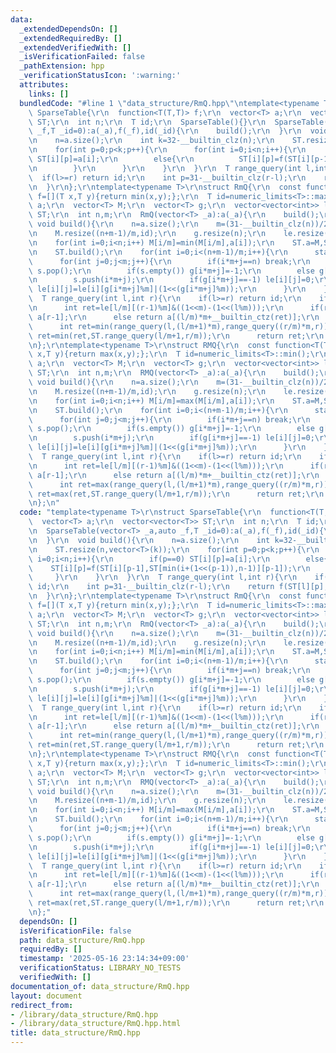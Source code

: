 ```yaml
---
data:
  _extendedDependsOn: []
  _extendedRequiredBy: []
  _extendedVerifiedWith: []
  _isVerificationFailed: false
  _pathExtension: hpp
  _verificationStatusIcon: ':warning:'
  attributes:
    links: []
  bundledCode: "#line 1 \"data_structure/RmQ.hpp\"\ntemplate<typename T>\r\nstruct\
    \ SparseTable{\r\n  function<T(T,T)> f;\r\n  vector<T> a;\r\n  vector<vector<T>>\
    \ ST;\r\n  int n;\r\n  T id;\r\n  SparseTable(){}\r\n  SparseTable(vector<T> _a,auto\
    \ _f,T _id=0):a(_a),f(_f),id(_id){\r\n    build();\r\n  }\r\n  void build(){\r\
    \n    n=a.size();\r\n    int k=32-__builtin_clz(n);\r\n    ST.resize(n,vector<T>(k));\r\
    \n    for(int p=0;p<k;p++){\r\n      for(int i=0;i<n;i++){\r\n        if(p==0)\
    \ ST[i][p]=a[i];\r\n        else{\r\n          ST[i][p]=f(ST[i][p-1],ST[min(i+(1<<(p-1)),n-1)][p-1]);\r\
    \n        }\r\n      }\r\n    }\r\n  }\r\n  T range_query(int l,int r){\r\n  \
    \  if(l>=r) return id;\r\n    int p=31-__builtin_clz(r-l);\r\n    return f(ST[l][p],ST[r-(1<<p)][p]);\r\
    \n  }\r\n};\r\ntemplate<typename T>\r\nstruct RmQ{\r\n  const function<T(T,T)>\
    \ f=[](T x,T y){return min(x,y);};\r\n  T id=numeric_limits<T>::max();\r\n  vector<T>\
    \ a;\r\n  vector<T> M;\r\n  vector<T> g;\r\n  vector<vector<int>> le;\r\n  SparseTable<T>\
    \ ST;\r\n  int n,m;\r\n  RmQ(vector<T> _a):a(_a){\r\n    build();\r\n  }\r\n \
    \ void build(){\r\n    n=a.size();\r\n    m=(31-__builtin_clz(n))/2;\r\n    m=max(1,m);\r\
    \n    M.resize((n+m-1)/m,id);\r\n    g.resize(n);\r\n    le.resize((n+m-1)/m,vector<int>(m));\r\
    \n    for(int i=0;i<n;i++) M[i/m]=min(M[i/m],a[i]);\r\n    ST.a=M,ST.f=f,ST.id=id;\r\
    \n    ST.build();\r\n    for(int i=0;i<(n+m-1)/m;i++){\r\n      stack<T> s;\r\n\
    \      for(int j=0;j<m;j++){\r\n        if(i*m+j==n) break;\r\n        while(!s.empty()&&a[s.top()]>=a[i*m+j])\
    \ s.pop();\r\n        if(s.empty()) g[i*m+j]=-1;\r\n        else g[i*m+j]=s.top();\r\
    \n        s.push(i*m+j);\r\n        if(g[i*m+j]==-1) le[i][j]=0;\r\n        else\
    \ le[i][j]=le[i][g[i*m+j]%m]|(1<<(g[i*m+j]%m));\r\n      }\r\n    }\r\n  }\r\n\
    \  T range_query(int l,int r){\r\n    if(l>=r) return id;\r\n    if(l/m==(r-1)/m){\r\
    \n      int ret=le[l/m][(r-1)%m]&((1<<m)-(1<<(l%m)));\r\n      if(ret==0) return\
    \ a[r-1];\r\n      else return a[(l/m)*m+__builtin_ctz(ret)];\r\n    }else{\r\n\
    \      int ret=min(range_query(l,(l/m+1)*m),range_query((r/m)*m,r));\r\n     \
    \ ret=min(ret,ST.range_query(l/m+1,r/m));\r\n      return ret;\r\n    }\r\n  }\r\
    \n};\r\ntemplate<typename T>\r\nstruct RMQ{\r\n  const function<T(T,T)> f=[](T\
    \ x,T y){return max(x,y);};\r\n  T id=numeric_limits<T>::min();\r\n  vector<T>\
    \ a;\r\n  vector<T> M;\r\n  vector<T> g;\r\n  vector<vector<int>> le;\r\n  SparseTable<T>\
    \ ST;\r\n  int n,m;\r\n  RMQ(vector<T> _a):a(_a){\r\n    build();\r\n  }\r\n \
    \ void build(){\r\n    n=a.size();\r\n    m=(31-__builtin_clz(n))/2;\r\n    m=max(1,m);\r\
    \n    M.resize((n+m-1)/m,id);\r\n    g.resize(n);\r\n    le.resize((n+m-1)/m,vector<int>(m));\r\
    \n    for(int i=0;i<n;i++) M[i/m]=max(M[i/m],a[i]);\r\n    ST.a=M,ST.f=f,ST.id=id;\r\
    \n    ST.build();\r\n    for(int i=0;i<(n+m-1)/m;i++){\r\n      stack<T> s;\r\n\
    \      for(int j=0;j<m;j++){\r\n        if(i*m+j==n) break;\r\n        while(!s.empty()&&a[s.top()]<=a[i*m+j])\
    \ s.pop();\r\n        if(s.empty()) g[i*m+j]=-1;\r\n        else g[i*m+j]=s.top();\r\
    \n        s.push(i*m+j);\r\n        if(g[i*m+j]==-1) le[i][j]=0;\r\n        else\
    \ le[i][j]=le[i][g[i*m+j]%m]|(1<<(g[i*m+j]%m));\r\n      }\r\n    }\r\n  }\r\n\
    \  T range_query(int l,int r){\r\n    if(l>=r) return id;\r\n    if(l/m==(r-1)/m){\r\
    \n      int ret=le[l/m][(r-1)%m]&((1<<m)-(1<<(l%m)));\r\n      if(ret==0) return\
    \ a[r-1];\r\n      else return a[(l/m)*m+__builtin_ctz(ret)];\r\n    }else{\r\n\
    \      int ret=max(range_query(l,(l/m+1)*m),range_query((r/m)*m,r));\r\n     \
    \ ret=max(ret,ST.range_query(l/m+1,r/m));\r\n      return ret;\r\n    }\r\n  }\r\
    \n};\n"
  code: "template<typename T>\r\nstruct SparseTable{\r\n  function<T(T,T)> f;\r\n\
    \  vector<T> a;\r\n  vector<vector<T>> ST;\r\n  int n;\r\n  T id;\r\n  SparseTable(){}\r\
    \n  SparseTable(vector<T> _a,auto _f,T _id=0):a(_a),f(_f),id(_id){\r\n    build();\r\
    \n  }\r\n  void build(){\r\n    n=a.size();\r\n    int k=32-__builtin_clz(n);\r\
    \n    ST.resize(n,vector<T>(k));\r\n    for(int p=0;p<k;p++){\r\n      for(int\
    \ i=0;i<n;i++){\r\n        if(p==0) ST[i][p]=a[i];\r\n        else{\r\n      \
    \    ST[i][p]=f(ST[i][p-1],ST[min(i+(1<<(p-1)),n-1)][p-1]);\r\n        }\r\n \
    \     }\r\n    }\r\n  }\r\n  T range_query(int l,int r){\r\n    if(l>=r) return\
    \ id;\r\n    int p=31-__builtin_clz(r-l);\r\n    return f(ST[l][p],ST[r-(1<<p)][p]);\r\
    \n  }\r\n};\r\ntemplate<typename T>\r\nstruct RmQ{\r\n  const function<T(T,T)>\
    \ f=[](T x,T y){return min(x,y);};\r\n  T id=numeric_limits<T>::max();\r\n  vector<T>\
    \ a;\r\n  vector<T> M;\r\n  vector<T> g;\r\n  vector<vector<int>> le;\r\n  SparseTable<T>\
    \ ST;\r\n  int n,m;\r\n  RmQ(vector<T> _a):a(_a){\r\n    build();\r\n  }\r\n \
    \ void build(){\r\n    n=a.size();\r\n    m=(31-__builtin_clz(n))/2;\r\n    m=max(1,m);\r\
    \n    M.resize((n+m-1)/m,id);\r\n    g.resize(n);\r\n    le.resize((n+m-1)/m,vector<int>(m));\r\
    \n    for(int i=0;i<n;i++) M[i/m]=min(M[i/m],a[i]);\r\n    ST.a=M,ST.f=f,ST.id=id;\r\
    \n    ST.build();\r\n    for(int i=0;i<(n+m-1)/m;i++){\r\n      stack<T> s;\r\n\
    \      for(int j=0;j<m;j++){\r\n        if(i*m+j==n) break;\r\n        while(!s.empty()&&a[s.top()]>=a[i*m+j])\
    \ s.pop();\r\n        if(s.empty()) g[i*m+j]=-1;\r\n        else g[i*m+j]=s.top();\r\
    \n        s.push(i*m+j);\r\n        if(g[i*m+j]==-1) le[i][j]=0;\r\n        else\
    \ le[i][j]=le[i][g[i*m+j]%m]|(1<<(g[i*m+j]%m));\r\n      }\r\n    }\r\n  }\r\n\
    \  T range_query(int l,int r){\r\n    if(l>=r) return id;\r\n    if(l/m==(r-1)/m){\r\
    \n      int ret=le[l/m][(r-1)%m]&((1<<m)-(1<<(l%m)));\r\n      if(ret==0) return\
    \ a[r-1];\r\n      else return a[(l/m)*m+__builtin_ctz(ret)];\r\n    }else{\r\n\
    \      int ret=min(range_query(l,(l/m+1)*m),range_query((r/m)*m,r));\r\n     \
    \ ret=min(ret,ST.range_query(l/m+1,r/m));\r\n      return ret;\r\n    }\r\n  }\r\
    \n};\r\ntemplate<typename T>\r\nstruct RMQ{\r\n  const function<T(T,T)> f=[](T\
    \ x,T y){return max(x,y);};\r\n  T id=numeric_limits<T>::min();\r\n  vector<T>\
    \ a;\r\n  vector<T> M;\r\n  vector<T> g;\r\n  vector<vector<int>> le;\r\n  SparseTable<T>\
    \ ST;\r\n  int n,m;\r\n  RMQ(vector<T> _a):a(_a){\r\n    build();\r\n  }\r\n \
    \ void build(){\r\n    n=a.size();\r\n    m=(31-__builtin_clz(n))/2;\r\n    m=max(1,m);\r\
    \n    M.resize((n+m-1)/m,id);\r\n    g.resize(n);\r\n    le.resize((n+m-1)/m,vector<int>(m));\r\
    \n    for(int i=0;i<n;i++) M[i/m]=max(M[i/m],a[i]);\r\n    ST.a=M,ST.f=f,ST.id=id;\r\
    \n    ST.build();\r\n    for(int i=0;i<(n+m-1)/m;i++){\r\n      stack<T> s;\r\n\
    \      for(int j=0;j<m;j++){\r\n        if(i*m+j==n) break;\r\n        while(!s.empty()&&a[s.top()]<=a[i*m+j])\
    \ s.pop();\r\n        if(s.empty()) g[i*m+j]=-1;\r\n        else g[i*m+j]=s.top();\r\
    \n        s.push(i*m+j);\r\n        if(g[i*m+j]==-1) le[i][j]=0;\r\n        else\
    \ le[i][j]=le[i][g[i*m+j]%m]|(1<<(g[i*m+j]%m));\r\n      }\r\n    }\r\n  }\r\n\
    \  T range_query(int l,int r){\r\n    if(l>=r) return id;\r\n    if(l/m==(r-1)/m){\r\
    \n      int ret=le[l/m][(r-1)%m]&((1<<m)-(1<<(l%m)));\r\n      if(ret==0) return\
    \ a[r-1];\r\n      else return a[(l/m)*m+__builtin_ctz(ret)];\r\n    }else{\r\n\
    \      int ret=max(range_query(l,(l/m+1)*m),range_query((r/m)*m,r));\r\n     \
    \ ret=max(ret,ST.range_query(l/m+1,r/m));\r\n      return ret;\r\n    }\r\n  }\r\
    \n};"
  dependsOn: []
  isVerificationFile: false
  path: data_structure/RmQ.hpp
  requiredBy: []
  timestamp: '2025-05-16 23:14:34+09:00'
  verificationStatus: LIBRARY_NO_TESTS
  verifiedWith: []
documentation_of: data_structure/RmQ.hpp
layout: document
redirect_from:
- /library/data_structure/RmQ.hpp
- /library/data_structure/RmQ.hpp.html
title: data_structure/RmQ.hpp
---
```

